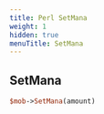 ```yaml
---
title: Perl SetMana
weight: 1
hidden: true
menuTitle: SetMana
---
```

## SetMana
```perl
$mob->SetMana(amount)
```